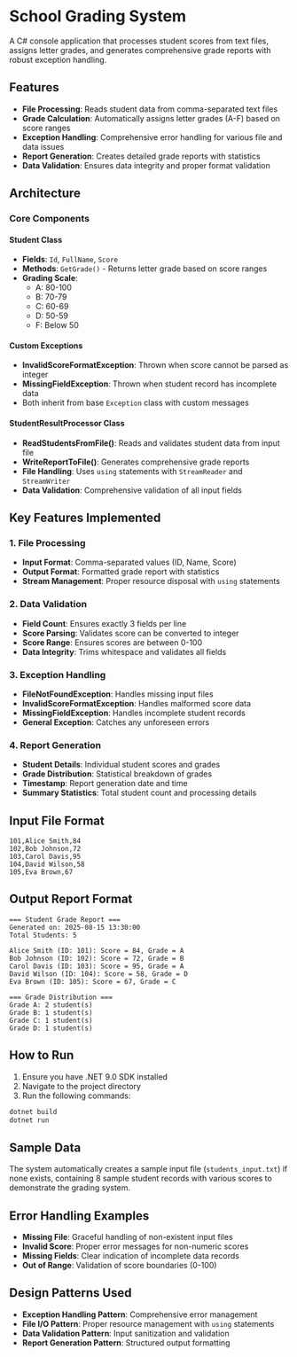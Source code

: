 # School Grading System

A C# console application that processes student scores from text files, assigns letter grades, and generates comprehensive grade reports with robust exception handling.

## Features

- **File Processing**: Reads student data from comma-separated text files
- **Grade Calculation**: Automatically assigns letter grades (A-F) based on score ranges
- **Exception Handling**: Comprehensive error handling for various file and data issues
- **Report Generation**: Creates detailed grade reports with statistics
- **Data Validation**: Ensures data integrity and proper format validation

## Architecture

### Core Components

#### Student Class
- **Fields**: `Id`, `FullName`, `Score`
- **Methods**: `GetGrade()` - Returns letter grade based on score ranges
- **Grading Scale**:
  - A: 80-100
  - B: 70-79
  - C: 60-69
  - D: 50-59
  - F: Below 50

#### Custom Exceptions
- **InvalidScoreFormatException**: Thrown when score cannot be parsed as integer
- **MissingFieldException**: Thrown when student record has incomplete data
- Both inherit from base `Exception` class with custom messages

#### StudentResultProcessor Class
- **ReadStudentsFromFile()**: Reads and validates student data from input file
- **WriteReportToFile()**: Generates comprehensive grade reports
- **File Handling**: Uses `using` statements with `StreamReader` and `StreamWriter`
- **Data Validation**: Comprehensive validation of all input fields

## Key Features Implemented

### 1. File Processing
- **Input Format**: Comma-separated values (ID, Name, Score)
- **Output Format**: Formatted grade report with statistics
- **Stream Management**: Proper resource disposal with `using` statements

### 2. Data Validation
- **Field Count**: Ensures exactly 3 fields per line
- **Score Parsing**: Validates score can be converted to integer
- **Score Range**: Ensures scores are between 0-100
- **Data Integrity**: Trims whitespace and validates all fields

### 3. Exception Handling
- **FileNotFoundException**: Handles missing input files
- **InvalidScoreFormatException**: Handles malformed score data
- **MissingFieldException**: Handles incomplete student records
- **General Exception**: Catches any unforeseen errors

### 4. Report Generation
- **Student Details**: Individual student scores and grades
- **Grade Distribution**: Statistical breakdown of grades
- **Timestamp**: Report generation date and time
- **Summary Statistics**: Total student count and processing details

## Input File Format

```
101,Alice Smith,84
102,Bob Johnson,72
103,Carol Davis,95
104,David Wilson,58
105,Eva Brown,67
```

## Output Report Format

```
=== Student Grade Report ===
Generated on: 2025-08-15 13:30:00
Total Students: 5

Alice Smith (ID: 101): Score = 84, Grade = A
Bob Johnson (ID: 102): Score = 72, Grade = B
Carol Davis (ID: 103): Score = 95, Grade = A
David Wilson (ID: 104): Score = 58, Grade = D
Eva Brown (ID: 105): Score = 67, Grade = C

=== Grade Distribution ===
Grade A: 2 student(s)
Grade B: 1 student(s)
Grade C: 1 student(s)
Grade D: 1 student(s)
```

## How to Run

1. Ensure you have .NET 9.0 SDK installed
2. Navigate to the project directory
3. Run the following commands:

```bash
dotnet build
dotnet run
```

## Sample Data

The system automatically creates a sample input file (`students_input.txt`) if none exists, containing 8 sample student records with various scores to demonstrate the grading system.

## Error Handling Examples

- **Missing File**: Graceful handling of non-existent input files
- **Invalid Score**: Proper error messages for non-numeric scores
- **Missing Fields**: Clear indication of incomplete data records
- **Out of Range**: Validation of score boundaries (0-100)

## Design Patterns Used

- **Exception Handling Pattern**: Comprehensive error management
- **File I/O Pattern**: Proper resource management with `using` statements
- **Data Validation Pattern**: Input sanitization and validation
- **Report Generation Pattern**: Structured output formatting
